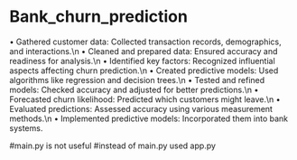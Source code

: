 # Bank_churn_prediction
•	Gathered customer data: Collected transaction records, demographics, and interactions.\n
•	Cleaned and prepared data: Ensured accuracy and readiness for analysis.\n
•	Identified key factors: Recognized influential aspects affecting churn prediction.\n
•	Created predictive models: Used algorithms like regression and decision trees.\n
•	Tested and refined models: Checked accuracy and adjusted for better predictions.\n
•	Forecasted churn likelihood: Predicted which customers might leave.\n
•	Evaluated predictions: Assessed accuracy using various measurement methods.\n
•	Implemented predictive models: Incorporated them into bank systems.




#main.py is not useful
#instead of main.py used app.py

